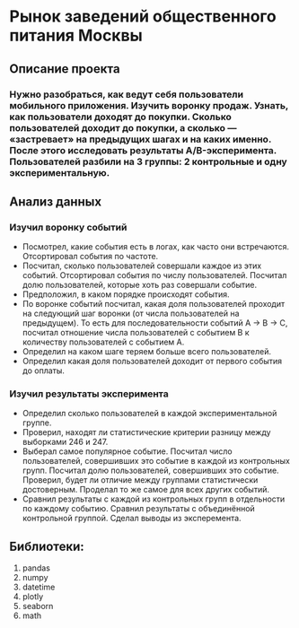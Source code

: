 # Рынок заведений общественного питания Москвы
## Описание проекта
### Нужно разобраться, как ведут себя пользователи мобильного приложения. Изучить воронку продаж. Узнать, как пользователи доходят до покупки. Сколько пользователей доходит до покупки, а сколько — «застревает» на предыдущих шагах и на каких именно. После этого исследовать результаты A/B-эксперимента. Пользователей разбили на 3 группы: 2 контрольные  и одну экспериментальную.
## Анализ данных
### Изучил воронку событий
- Посмотрел, какие события есть в логах, как часто они встречаются. Отсортировал события по частоте.
- Посчитал, сколько пользователей совершали каждое из этих событий. Отсортировал события по числу пользователей. Посчитал долю пользователей, которые хоть раз совершали событие.
- Предположил, в каком порядке происходят события.
- По воронке событий посчитал, какая доля пользователей проходит на следующий шаг воронки (от числа пользователей на предыдущем). То есть для последовательности событий A → B → C, посчитал отношение числа пользователей с событием B к количеству пользователей с событием A.
- Определил на каком шаге теряем больше всего пользователей.
- Определил какая доля пользователей доходит от первого события до оплаты.
### Изучил результаты эксперимента
- Определил сколько пользователей в каждой экспериментальной группе.
- Проверил, находят ли статистические критерии разницу между выборками 246 и 247.
- Выберал самое популярное событие. Посчитал число пользователей, совершивших это событие в каждой из контрольных групп. Посчитал долю пользователей, совершивших это событие. Проверил, будет ли отличие между группами статистически достоверным. Проделал то же самое для всех других событий.
- Сравнил результаты с каждой из контрольных групп в отдельности по каждому событию. Сравнил результаты с объединённой контрольной группой. Сделал выводы из эксперемента.

## Библиотеки:
1. pandas
2. numpy
3. datetime
4. plotly
5. seaborn
6. math
